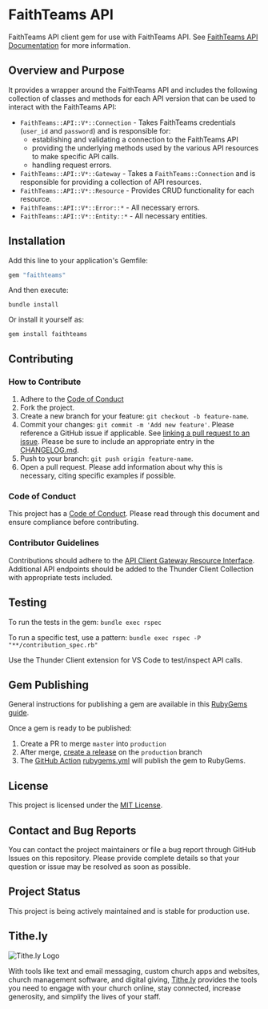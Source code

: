 # FaithTeams API
FaithTeams API client gem for use with FaithTeams API. See [FaithTeams API Documentation](https://api.faithteams.com/docs) for more information.

## Overview and Purpose
It provides a wrapper around the FaithTeams API and includes the following collection of classes and methods for each API version that can be used to interact with the FaithTeams API:

* `FaithTeams::API::V*::Connection` - Takes FaithTeams credentials (`user_id` and `password`) and is responsible for:
    * establishing and validating a connection to the FaithTeams API
    * providing the underlying methods used by the various API resources to make specific API calls.
    * handling request errors.
* `FaithTeams::API::V*::Gateway` - Takes a `FaithTeams::Connection` and is responsible for providing a collection of API resources.
* `FaithTeams::API::V*::Resource` - Provides CRUD functionality for each resource.
* `FaithTeams::API::V*::Error::*` - All necessary errors.
* `FaithTeams::API::V*::Entity::*` - All necessary entities.

## Installation

Add this line to your application's Gemfile:

```ruby
gem "faithteams"
```

And then execute:

`bundle install`

Or install it yourself as:

`gem install faithteams`

## Contributing

### How to Contribute

1. Adhere to the [Code of Conduct](./CODE_OF_CONDUCT.md)
1. Fork the project.
1. Create a new branch for your feature: `git checkout -b feature-name`.
1. Commit your changes: `git commit -m 'Add new feature'`. Please reference a GitHub issue if applicable. See [linking a pull request to an issue](https://docs.github.com/en/issues/tracking-your-work-with-issues/linking-a-pull-request-to-an-issue).  Please be sure to include an appropriate entry in the [CHANGELOG.md](./CHANGELOG.md).
1. Push to your branch: `git push origin feature-name`.
1. Open a pull request. Please add information about why this is necessary, citing specific examples if possible.

### Code of Conduct

This project has a [Code of Conduct](./CODE_OF_CONDUCT.md). Please read through this document and ensure compliance before contributing.

### Contributor Guidelines

Contributions should adhere to the [API Client Gateway Resource Interface](./guides/api_client_interface.md).  Additional API endpoints should be added to the Thunder Client Collection with appropriate tests included.

## Testing

To run the tests in the gem: `bundle exec rspec`

To run a specific test, use a pattern: `bundle exec rspec -P "**/contribution_spec.rb"`

Use the Thunder Client extension for VS Code to test/inspect API calls.

## Gem Publishing

General instructions for publishing a gem are available in this [RubyGems guide](https://guides.rubygems.org/publishing/#publishing-to-rubygemsorg).

Once a gem is ready to be published:
1. Create a PR to merge `master` into `production`
1. After merge, [create a release](https://github.com/tithely/faithteams-api/releases) on the `production` branch
1. The [GitHub Action](https://guides.rubygems.org/trusted-publishing/releasing-gems/) [rubygems.yml](./.github/workflows/rubygems.yml) will publish the gem to RubyGems.

## License

This project is licensed under the [MIT License](./LICENSE).

## Contact and Bug Reports

You can contact the project maintainers or file a bug report through GitHub Issues on this repository. Please provide complete details so that your question or issue may be resolved as soon as possible.

[comment]: <> (TODO: Add FaithTeams contact information)

## Project Status

This project is being actively maintained and is stable for production use.

## Tithe.ly

![Tithe.ly Logo](https://assets-global.website-files.com/5f6a31379c9e2712518b8d6c/61fbe41d8e639d18d7c516b7_Logomark.svg)

With tools like text and email messaging, custom church apps and websites, church management software, and digital giving, [Tithe.ly](https://tithe.ly/) provides the tools you need to engage with your church online, stay connected, increase generosity, and simplify the lives of your staff.
